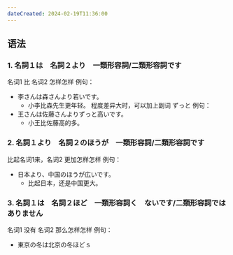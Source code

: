 ```yaml
---
dateCreated: 2024-02-19T11:36:00
---
```

## 语法
### 1. 名詞１は　名詞２より　一類形容詞/二類形容詞です
名词1 比 名词2 怎样怎样
例句：
- 李さんは森さんより若いです。
	- 小李比森先生更年轻。
程度差异大时，可以加上副词 ずっと
例句：
- 王さんは佐藤さんよりずっと高いです。
	- 小王比佐藤高的多。
### 2. 名詞１より　名詞２のほうが　一類形容詞/二類形容詞です
比起名词1来，名词2 更加怎样怎样
例句：
- 日本より、中国のほうが広いです。
	- 比起日本，还是中国更大。
### 3. 名詞１は　名詞２ほど　一類形容詞く　ないです/二類形容詞ではありません
名词1 没有 名词2 那么怎样怎样
例句：
- 東京の冬は北京の冬ほどｓ